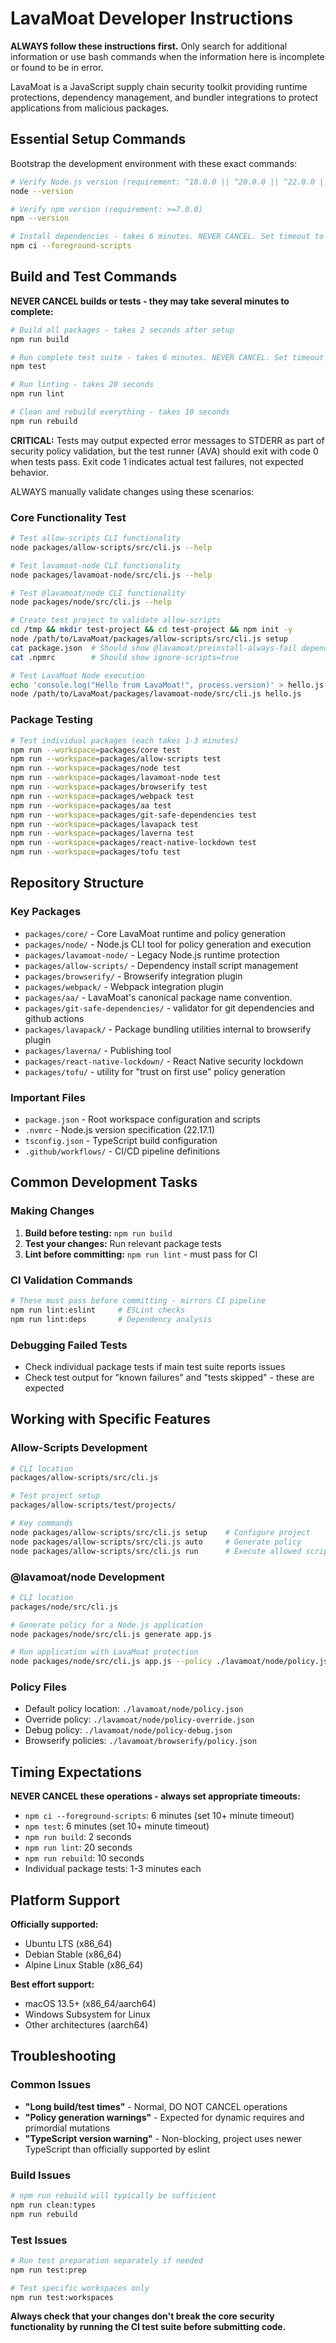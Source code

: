 # LavaMoat Developer Instructions

**ALWAYS follow these instructions first.** Only search for additional information or use bash commands when the information here is incomplete or found to be in error.

LavaMoat is a JavaScript supply chain security toolkit providing runtime protections, dependency management, and bundler integrations to protect applications from malicious packages.

## Essential Setup Commands

Bootstrap the development environment with these exact commands:

```bash
# Verify Node.js version (requirement: ^18.0.0 || ^20.0.0 || ^22.0.0 || ^24.0.0)
node --version

# Verify npm version (requirement: >=7.0.0)
npm --version

# Install dependencies - takes 6 minutes. NEVER CANCEL. Set timeout to 10+ minutes.
npm ci --foreground-scripts
```

## Build and Test Commands

**NEVER CANCEL builds or tests - they may take several minutes to complete:**

```bash
# Build all packages - takes 2 seconds after setup
npm run build

# Run complete test suite - takes 6 minutes. NEVER CANCEL. Set timeout to 10+ minutes.
npm test

# Run linting - takes 20 seconds
npm run lint

# Clean and rebuild everything - takes 10 seconds
npm run rebuild
```

**CRITICAL:** Tests may output expected error messages to STDERR as part of security policy validation, but the test runner (AVA) should exit with code 0 when tests pass. Exit code 1 indicates actual test failures, not expected behavior.

ALWAYS manually validate changes using these scenarios:

### Core Functionality Test

```bash
# Test allow-scripts CLI functionality
node packages/allow-scripts/src/cli.js --help

# Test lavamoat-node CLI functionality
node packages/lavamoat-node/src/cli.js --help

# Test @lavamoat/node CLI functionality
node packages/node/src/cli.js --help

# Create test project to validate allow-scripts
cd /tmp && mkdir test-project && cd test-project && npm init -y
node /path/to/LavaMoat/packages/allow-scripts/src/cli.js setup
cat package.json  # Should show @lavamoat/preinstall-always-fail dependency
cat .npmrc        # Should show ignore-scripts=true

# Test LavaMoat Node execution
echo 'console.log("Hello from LavaMoat!", process.version)' > hello.js
node /path/to/LavaMoat/packages/lavamoat-node/src/cli.js hello.js
```

### Package Testing

```bash
# Test individual packages (each takes 1-3 minutes)
npm run --workspace=packages/core test
npm run --workspace=packages/allow-scripts test
npm run --workspace=packages/node test
npm run --workspace=packages/lavamoat-node test
npm run --workspace=packages/browserify test
npm run --workspace=packages/webpack test
npm run --workspace=packages/aa test
npm run --workspace=packages/git-safe-dependencies test
npm run --workspace=packages/lavapack test
npm run --workspace=packages/laverna test
npm run --workspace=packages/react-native-lockdown test
npm run --workspace=packages/tofu test
```

## Repository Structure

### Key Packages

- `packages/core/` - Core LavaMoat runtime and policy generation
- `packages/node/` - Node.js CLI tool for policy generation and execution
- `packages/lavamoat-node/` - Legacy Node.js runtime protection
- `packages/allow-scripts/` - Dependency install script management
- `packages/browserify/` - Browserify integration plugin
- `packages/webpack/` - Webpack integration plugin
- `packages/aa/` - LavaMoat's canonical package name convention.
- `packages/git-safe-dependencies/` - validator for git dependencies and github actions
- `packages/lavapack/` - Package bundling utilities internal to browserify plugin
- `packages/laverna/` - Publishing tool
- `packages/react-native-lockdown/` - React Native security lockdown
- `packages/tofu/` - utility for "trust on first use" policy generation

### Important Files

- `package.json` - Root workspace configuration and scripts
- `.nvmrc` - Node.js version specification (22.17.1)
- `tsconfig.json` - TypeScript build configuration
- `.github/workflows/` - CI/CD pipeline definitions

## Common Development Tasks

### Making Changes

1. **Build before testing:** `npm run build`
2. **Test your changes:** Run relevant package tests
3. **Lint before committing:** `npm run lint` - must pass for CI

### CI Validation Commands

```bash
# These must pass before committing - mirrors CI pipeline
npm run lint:eslint     # ESLint checks
npm run lint:deps       # Dependency analysis
```

### Debugging Failed Tests

- Check individual package tests if main test suite reports issues
- Check test output for "known failures" and "tests skipped" - these are expected

## Working with Specific Features

### Allow-Scripts Development

```bash
# CLI location
packages/allow-scripts/src/cli.js

# Test project setup
packages/allow-scripts/test/projects/

# Key commands
node packages/allow-scripts/src/cli.js setup    # Configure project
node packages/allow-scripts/src/cli.js auto     # Generate policy
node packages/allow-scripts/src/cli.js run      # Execute allowed scripts
```

### @lavamoat/node Development

```bash
# CLI location
packages/node/src/cli.js

# Generate policy for a Node.js application
node packages/node/src/cli.js generate app.js

# Run application with LavaMoat protection
node packages/node/src/cli.js app.js --policy ./lavamoat/node/policy.json
```

### Policy Files

- Default policy location: `./lavamoat/node/policy.json`
- Override policy: `./lavamoat/node/policy-override.json`
- Debug policy: `./lavamoat/node/policy-debug.json`
- Browserify policies: `./lavamoat/browserify/policy.json`

## Timing Expectations

**NEVER CANCEL these operations - always set appropriate timeouts:**

- `npm ci --foreground-scripts`: 6 minutes (set 10+ minute timeout)
- `npm test`: 6 minutes (set 10+ minute timeout)
- `npm run build`: 2 seconds
- `npm run lint`: 20 seconds
- `npm run rebuild`: 10 seconds
- Individual package tests: 1-3 minutes each

## Platform Support

**Officially supported:**

- Ubuntu LTS (x86_64)
- Debian Stable (x86_64)
- Alpine Linux Stable (x86_64)

**Best effort support:**

- macOS 13.5+ (x86_64/aarch64)
- Windows Subsystem for Linux
- Other architectures (aarch64)

## Troubleshooting

### Common Issues

- **"Long build/test times"** - Normal, DO NOT CANCEL operations
- **"Policy generation warnings"** - Expected for dynamic requires and primordial mutations
- **"TypeScript version warning"** - Non-blocking, project uses newer TypeScript than officially supported by eslint

### Build Issues

```bash
# npm run rebuild will typically be sufficient
npm run clean:types
npm run rebuild
```

### Test Issues

```bash
# Run test preparation separately if needed
npm run test:prep

# Test specific workspaces only
npm run test:workspaces
```

**Always check that your changes don't break the core security functionality by running the CI test suite before submitting code.**
